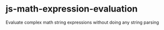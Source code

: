 js-math-expression-evaluation
=============================

Evaluate complex math string expressions without doing any string parsing